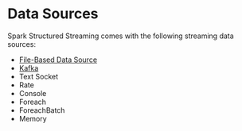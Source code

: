 # Data Sources

Spark Structured Streaming comes with the following streaming data sources:

* [File-Based Data Source](file/index.md)
* [Kafka](kafka/index.md)
* Text Socket
* Rate
* Console
* Foreach
* ForeachBatch
* Memory
